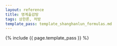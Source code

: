 ```yaml
---
layout: reference
title: 영계출감탕
tags: 상한론, 처방
template_pass: template_shanghanlun_formulas.md
---
```



{% include {{ page.template_pass }} %}